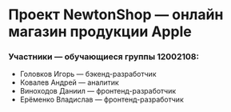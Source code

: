 # Проект NewtonShop — онлайн магазин продукции Apple
### Участники — обучающиеся группы 12002108:
* Головков Игорь — бэкенд-разработчик
* Ковалев Андрей — аналитик
* Виноходов Даниил — фронтенд-разработчик
* Ерёменко Владислав — фронтенд-разработчик

